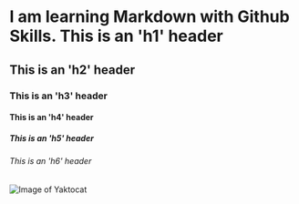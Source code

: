 # I am learning Markdown with Github Skills. This is an 'h1' header

## This is an 'h2' header

### This is an 'h3' header 

#### This is an 'h4' header

##### This is an 'h5' header

###### This is an 'h6' header

![Image of Yaktocat](https://octodex.github.com/images/yaktocat.png)
